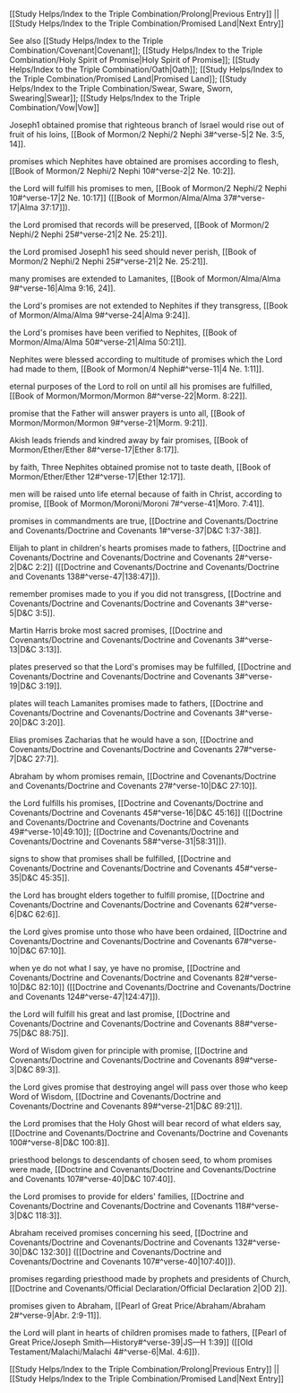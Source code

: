 [[Study Helps/Index to the Triple Combination/Prolong|Previous Entry]]  ||  [[Study Helps/Index to the Triple Combination/Promised Land|Next Entry]]

 See also [[Study Helps/Index to the Triple Combination/Covenant|Covenant]]; [[Study Helps/Index to the Triple Combination/Holy Spirit of Promise|Holy Spirit of Promise]]; [[Study Helps/Index to the Triple Combination/Oath|Oath]]; [[Study Helps/Index to the Triple Combination/Promised Land|Promised Land]]; [[Study Helps/Index to the Triple Combination/Swear, Sware, Sworn, Swearing|Swear]]; [[Study Helps/Index to the Triple Combination/Vow|Vow]]

 Joseph1 obtained promise that righteous branch of Israel would rise out of fruit of his loins, [[Book of Mormon/2 Nephi/2 Nephi 3#^verse-5|2 Ne. 3:5, 14]].

 promises which Nephites have obtained are promises according to flesh, [[Book of Mormon/2 Nephi/2 Nephi 10#^verse-2|2 Ne. 10:2]].

 the Lord will fulfill his promises to men, [[Book of Mormon/2 Nephi/2 Nephi 10#^verse-17|2 Ne. 10:17]] ([[Book of Mormon/Alma/Alma 37#^verse-17|Alma 37:17]]).

 the Lord promised that records will be preserved, [[Book of Mormon/2 Nephi/2 Nephi 25#^verse-21|2 Ne. 25:21]].

 the Lord promised Joseph1 his seed should never perish, [[Book of Mormon/2 Nephi/2 Nephi 25#^verse-21|2 Ne. 25:21]].

 many promises are extended to Lamanites, [[Book of Mormon/Alma/Alma 9#^verse-16|Alma 9:16, 24]].

 the Lord's promises are not extended to Nephites if they transgress, [[Book of Mormon/Alma/Alma 9#^verse-24|Alma 9:24]].

 the Lord's promises have been verified to Nephites, [[Book of Mormon/Alma/Alma 50#^verse-21|Alma 50:21]].

 Nephites were blessed according to multitude of promises which the Lord had made to them, [[Book of Mormon/4 Nephi#^verse-11|4 Ne. 1:11]].

 eternal purposes of the Lord to roll on until all his promises are fulfilled, [[Book of Mormon/Mormon/Mormon 8#^verse-22|Morm. 8:22]].

 promise that the Father will answer prayers is unto all, [[Book of Mormon/Mormon/Mormon 9#^verse-21|Morm. 9:21]].

 Akish leads friends and kindred away by fair promises, [[Book of Mormon/Ether/Ether 8#^verse-17|Ether 8:17]].

 by faith, Three Nephites obtained promise not to taste death, [[Book of Mormon/Ether/Ether 12#^verse-17|Ether 12:17]].

 men will be raised unto life eternal because of faith in Christ, according to promise, [[Book of Mormon/Moroni/Moroni 7#^verse-41|Moro. 7:41]].

 promises in commandments are true, [[Doctrine and Covenants/Doctrine and Covenants/Doctrine and Covenants 1#^verse-37|D&C 1:37-38]].

 Elijah to plant in children's hearts promises made to fathers, [[Doctrine and Covenants/Doctrine and Covenants/Doctrine and Covenants 2#^verse-2|D&C 2:2]] ([[Doctrine and Covenants/Doctrine and Covenants/Doctrine and Covenants 138#^verse-47|138:47]]).

 remember promises made to you if you did not transgress, [[Doctrine and Covenants/Doctrine and Covenants/Doctrine and Covenants 3#^verse-5|D&C 3:5]].

 Martin Harris broke most sacred promises, [[Doctrine and Covenants/Doctrine and Covenants/Doctrine and Covenants 3#^verse-13|D&C 3:13]].

 plates preserved so that the Lord's promises may be fulfilled, [[Doctrine and Covenants/Doctrine and Covenants/Doctrine and Covenants 3#^verse-19|D&C 3:19]].

 plates will teach Lamanites promises made to fathers, [[Doctrine and Covenants/Doctrine and Covenants/Doctrine and Covenants 3#^verse-20|D&C 3:20]].

 Elias promises Zacharias that he would have a son, [[Doctrine and Covenants/Doctrine and Covenants/Doctrine and Covenants 27#^verse-7|D&C 27:7]].

 Abraham by whom promises remain, [[Doctrine and Covenants/Doctrine and Covenants/Doctrine and Covenants 27#^verse-10|D&C 27:10]].

 the Lord fulfills his promises, [[Doctrine and Covenants/Doctrine and Covenants/Doctrine and Covenants 45#^verse-16|D&C 45:16]] ([[Doctrine and Covenants/Doctrine and Covenants/Doctrine and Covenants 49#^verse-10|49:10]]; [[Doctrine and Covenants/Doctrine and Covenants/Doctrine and Covenants 58#^verse-31|58:31]]).

 signs to show that promises shall be fulfilled, [[Doctrine and Covenants/Doctrine and Covenants/Doctrine and Covenants 45#^verse-35|D&C 45:35]].

 the Lord has brought elders together to fulfill promise, [[Doctrine and Covenants/Doctrine and Covenants/Doctrine and Covenants 62#^verse-6|D&C 62:6]].

 the Lord gives promise unto those who have been ordained, [[Doctrine and Covenants/Doctrine and Covenants/Doctrine and Covenants 67#^verse-10|D&C 67:10]].

 when ye do not what I say, ye have no promise, [[Doctrine and Covenants/Doctrine and Covenants/Doctrine and Covenants 82#^verse-10|D&C 82:10]] ([[Doctrine and Covenants/Doctrine and Covenants/Doctrine and Covenants 124#^verse-47|124:47]]).

 the Lord will fulfill his great and last promise, [[Doctrine and Covenants/Doctrine and Covenants/Doctrine and Covenants 88#^verse-75|D&C 88:75]].

 Word of Wisdom given for principle with promise, [[Doctrine and Covenants/Doctrine and Covenants/Doctrine and Covenants 89#^verse-3|D&C 89:3]].

 the Lord gives promise that destroying angel will pass over those who keep Word of Wisdom, [[Doctrine and Covenants/Doctrine and Covenants/Doctrine and Covenants 89#^verse-21|D&C 89:21]].

 the Lord promises that the Holy Ghost will bear record of what elders say, [[Doctrine and Covenants/Doctrine and Covenants/Doctrine and Covenants 100#^verse-8|D&C 100:8]].

 priesthood belongs to descendants of chosen seed, to whom promises were made, [[Doctrine and Covenants/Doctrine and Covenants/Doctrine and Covenants 107#^verse-40|D&C 107:40]].

 the Lord promises to provide for elders' families, [[Doctrine and Covenants/Doctrine and Covenants/Doctrine and Covenants 118#^verse-3|D&C 118:3]].

 Abraham received promises concerning his seed, [[Doctrine and Covenants/Doctrine and Covenants/Doctrine and Covenants 132#^verse-30|D&C 132:30]] ([[Doctrine and Covenants/Doctrine and Covenants/Doctrine and Covenants 107#^verse-40|107:40]]).

 promises regarding priesthood made by prophets and presidents of Church, [[Doctrine and Covenants/Official Declaration/Official Declaration 2|OD 2]].

 promises given to Abraham, [[Pearl of Great Price/Abraham/Abraham 2#^verse-9|Abr. 2:9-11]].

 the Lord will plant in hearts of children promises made to fathers, [[Pearl of Great Price/Joseph Smith—History#^verse-39|JS—H 1:39]] ([[Old Testament/Malachi/Malachi 4#^verse-6|Mal. 4:6]]).

[[Study Helps/Index to the Triple Combination/Prolong|Previous Entry]]  ||  [[Study Helps/Index to the Triple Combination/Promised Land|Next Entry]]